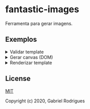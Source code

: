 # fantastic-images

Ferramenta para gerar imagens.

## Exemplos

<details>
  <summary>Validar template</summary>

```ts
import { isValidTemplate } from "@fantastic-images/core/lib/fabric/template";

const template = {
  model: {
    sketch: {
      width: 0,
      height: 0,
    },
    staticImages: [],
    fabricExported: {
      objects: [],
    },
  },
};

isValidTemplate(tempalte);
```

</details>

<details>
  <summary>Gerar canvas (DOM)</summary>

```ts
import { fabric } from "fabric";
import { canvasByDom } from "@fantastic-images/core/lib/fabric/canvas";

const template = /*...*/;
const wrapper = document.getElementById("wrapper");
const canvas = canvasByDom(fabric)(window.document)(wrapper)(template);
```

</details>

<details>
  <summary>Renderizar template</summary>

```ts
import { fabric } from "fabric";
import { renderTemplate } from "@fantastic-images/core/lib/fabric/canvas";

const template = /*...*/;
const canvas = /*...*/;
await renderTemplate(fabric)(canvas)(template);
```

</details>

## License

[MIT](https://opensource.org/licenses/MIT)

Copyright (c) 2020, Gabriel Rodrigues
